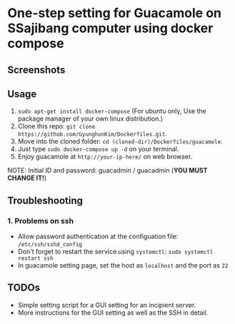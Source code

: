# One-step setting for Guacamole on SSajibang computer using docker compose

## Screenshots



## Usage

1. `sudo apt-get install docker-compose` (For ubuntu only, Use the package manager of your own linux distribution.)
1. Clone this repo: `git clone https://github.com/GyunghunKim/Dockerfiles.git`.
1. Move into the cloned folder: `cd (cloned-dir)/Dockerfiles/guacamole`.
1. Just type `sudo docker-compose up -d` on your terminal.
1. Enjoy guacamole at `http://your-ip-here/` on web browser.

NOTE: Initial ID and password: guacadmin / guacadmin (**YOU MUST CHANGE IT!**)

## Troubleshooting

### 1. Problems on ssh

- Allow password authentication at the configuation file: `/etc/ssh/sshd_config`
- Don't forget to restart the service using `systemctl`: `sudo systemctl restart
  ssh`
- In guacamole setting page, set the host as `localhost` and the port as `22` 

## TODOs

- Simple setting script for a GUI setting for an incipient server.
- More instructions for the GUI setting as well as the SSH in detail.

